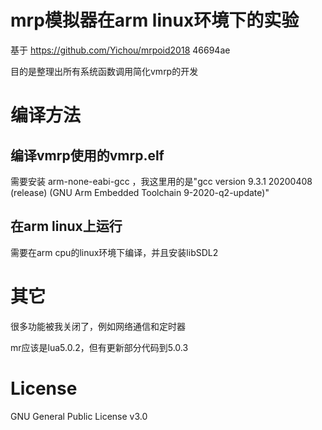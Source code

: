 # mrp模拟器在arm linux环境下的实验
 基于 https://github.com/Yichou/mrpoid2018 46694ae

目的是整理出所有系统函数调用简化vmrp的开发

# 编译方法

## 编译vmrp使用的vmrp.elf

需要安装 arm-none-eabi-gcc ，我这里用的是"gcc version 9.3.1 20200408 (release) (GNU Arm Embedded Toolchain 9-2020-q2-update)"

## 在arm linux上运行

 需要在arm cpu的linux环境下编译，并且安装libSDL2
# 其它

很多功能被我关闭了，例如网络通信和定时器

mr应该是lua5.0.2，但有更新部分代码到5.0.3


# License

GNU General Public License v3.0
